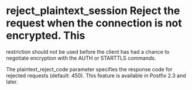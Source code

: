 # reject_plaintext_session Reject the request when the connection is not encrypted. This
restriction should not be used before the client has had a chance
to negotiate encryption with the AUTH or STARTTLS commands.

The plaintext_reject_code parameter specifies the response
code for rejected requests (default:  450).  This feature is available
in Postfix 2.3 and later. 